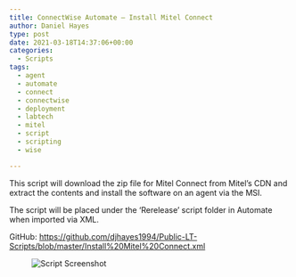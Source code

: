 ```yaml
---
title: ConnectWise Automate – Install Mitel Connect
author: Daniel Hayes
type: post
date: 2021-03-18T14:37:06+00:00
categories:
  - Scripts
tags:
  - agent
  - automate
  - connect
  - connectwise
  - deployment
  - labtech
  - mitel
  - script
  - scripting
  - wise

---
```

 

This script will download the zip file for Mitel Connect from Mitel&#8217;s CDN and extract the contents and install the software on an agent via the MSI.

The script will be placed under the &#8216;Rerelease&#8217; script folder in Automate when imported via XML. 

GitHub: <a rel="noreferrer noopener" href="https://github.com/djhayes1994/Public-LT-Scripts/blob/master/Install%20Mitel%20Connect.xml" target="_blank">https://github.com/djhayes1994/Public-LT-Scripts/blob/master/Install%20Mitel%20Connect.xml</a><figure class="wp-block-image size-large">

![Script Screenshot](/mitelconnect.png)